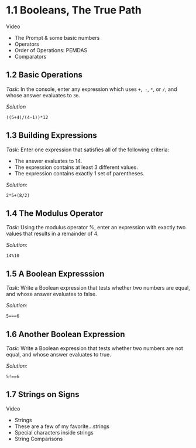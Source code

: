 # 1.1 Booleans, The True Path
Video

* The Prompt & some basic numbers
* Operators
* Order of Operations: PEMDAS
* Comparators

## 1.2 Basic Operations
_Task:_
In the console, enter any expression which uses `+`,` -`, `*`, or `/`, and whose answer evaluates to `36`.

_Solution_
```
((5+4)/(4-1))*12
```

## 1.3 Building Expressions
_Task:_
Enter one expression that satisfies all of the following criteria:

* The answer evaluates to 14.
* The expression contains at least 3 different values.
* The expression contains exactly 1 set of parentheses.

_Solution:_
```
2*5+(8/2)
```

## 1.4 The Modulus Operator
_Task:_
Using the modulus operator %, enter an expression with exactly two values that results in a remainder of 4.

_Solution:_
```
14%10
```

## 1.5 A Boolean Expresssion
_Task:_
Write a Boolean expression that tests whether two numbers are equal, and whose answer evaluates to false.

_Solution:_
```
5===6
```

## 1.6 Another Boolean Expression
_Task:_
Write a Boolean expression that tests whether two numbers are not equal, and whose answer evaluates to true.

_Solution:_
```
5!==6
```
## 1.7 Strings on Signs
Video

* Strings
* These are a few of my favorite...strings
* Special characters inside strings
* String Comparisons